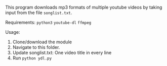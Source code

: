 This program downloads mp3 formats of multiple youtube videos by taking input from the file `songlist.txt`.

Requirements:
`python3`
`youtube-dl`
`ffmpeg`

Usage:
1. Clone/download the module
2. Navigate to this folder.
3. Update songlist.txt: One video title in every line
4. Run `python ydl.py`
